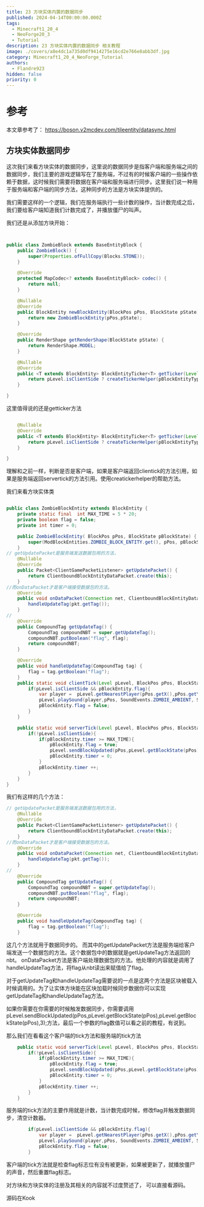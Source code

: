 ```yaml
---
title: 23 方块实体内置的数据同步
published: 2024-04-14T00:00:00.000Z
tags:
  - Minecraft1_20_4
  - NeoForge20_3
  - Tutorial
description: 23 方块实体内置的数据同步 相关教程
image: ./covers/a8e4dc1a735d0df9414275e16cd2e766e8abb3df.jpg
category: Minecraft1_20_4_NeoForge_Tutorial
authors:
  - Flandre923
hidden: false
priority: 0
---
```

# 参考
本文章参考了：
https://boson.v2mcdev.com/tileentity/datasync.html

## 方块实体数据同步
这次我们来看方块实体的数据同步，这里说的数据同步是指客户端和服务端之间的数据同步，我们主要的游戏逻辑写在了服务端，不过有的时候客户端的一些操作依赖于数据，这时候我们需要将数据在客户端和服务端进行同步。这里我们说一种用于服务端和客户端的同步方法，这种同步的方法是方块实体提供的。

我们需要这样的一个逻辑，我们在服务端执行一些计数的操作，当计数完成之后，我们要给客户端知道我们计数完成了，并播放僵尸的叫声。

我们还是从添加方块开始：

```java


public class ZombieBlock extends BaseEntityBlock {
    public ZombieBlock() {
        super(Properties.ofFullCopy(Blocks.STONE));
    }

    @Override
    protected MapCodec<? extends BaseEntityBlock> codec() {
        return null;
    }

    @Nullable
    @Override
    public BlockEntity newBlockEntity(BlockPos pPos, BlockState pState) {
        return new ZombieBlockEntity(pPos,pState);
    }

    @Override
    public RenderShape getRenderShape(BlockState pState) {
        return RenderShape.MODEL;
    }

    @Nullable
    @Override
    public <T extends BlockEntity> BlockEntityTicker<T> getTicker(Level pLevel, BlockState pState, BlockEntityType<T> pBlockEntityType) {
        return pLevel.isClientSide ? createTickerHelper(pBlockEntityType, ModBlockEntities.ZOMBIE_BLOCK_ENTITY.get(),ZombieBlockEntity::clientTick) : createTickerHelper(pBlockEntityType, ModBlockEntities.ZOMBIE_BLOCK_ENTITY.get(), ZombieBlockEntity::serverTick);
    }

}
```

这里值得说的还是getticker方法

```java

    @Nullable
    @Override
    public <T extends BlockEntity> BlockEntityTicker<T> getTicker(Level pLevel, BlockState pState, BlockEntityType<T> pBlockEntityType) {
        return pLevel.isClientSide ? createTickerHelper(pBlockEntityType, ModBlockEntities.ZOMBIE_BLOCK_ENTITY.get(),ZombieBlockEntity::clientTick) : createTickerHelper(pBlockEntityType, ModBlockEntities.ZOMBIE_BLOCK_ENTITY.get(), ZombieBlockEntity::serverTick);
    }

}
```
理解和之前一样，判断是否是客户端，如果是客户端返回clientick的方法引用，如果是服务端返回servertick的方法引用。使用creatickerhelper的帮助方法。

我们来看方块实体类

```java

public class ZombieBlockEntity extends BlockEntity {
    private static final  int MAX_TIME = 5 * 20;
    private boolean flag = false;
    private int timer = 0;

    public ZombieBlockEntity( BlockPos pPos, BlockState pBlockState) {
        super(ModBlockEntities.ZOMBIE_BLOCK_ENTITY.get(), pPos, pBlockState);
    }
// getUpdatePacket是服务端发送数据包用的方法，
    @Nullable
    @Override
    public Packet<ClientGamePacketListener> getUpdatePacket() {
        return ClientboundBlockEntityDataPacket.create(this);
    }
//而onDataPacket才是客户端接受数据包的方法。
    @Override
    public void onDataPacket(Connection net, ClientboundBlockEntityDataPacket pkt) {
        handleUpdateTag(pkt.getTag());
    }
//
    @Override
    public CompoundTag getUpdateTag() {
        CompoundTag compoundNBT = super.getUpdateTag();
        compoundNBT.putBoolean("flag", flag);
        return compoundNBT;
    }

    @Override
    public void handleUpdateTag(CompoundTag tag) {
        flag = tag.getBoolean("flag");
    }
    public static void clientTick(Level pLevel, BlockPos pPos, BlockState pState, ZombieBlockEntity pBlockEntity) {
        if(pLevel.isClientSide && pBlockEntity.flag){
            var player =  pLevel.getNearestPlayer(pPos.getX(),pPos.getY(),pPos.getZ(),10,false);
            pLevel.playSound(player,pPos, SoundEvents.ZOMBIE_AMBIENT, SoundSource.AMBIENT,1f,1f);
            pBlockEntity.flag = false;
        }
    }

    public static void serverTick(Level pLevel, BlockPos pPos, BlockState pState, ZombieBlockEntity pBlockEntity) {
        if(!pLevel.isClientSide){
            if(pBlockEntity.timer >= MAX_TIME){
                pBlockEntity.flag = true;
                pLevel.sendBlockUpdated(pPos,pLevel.getBlockState(pPos),pLevel.getBlockState(pPos),3);
                pBlockEntity.timer = 0;
            }
            pBlockEntity.timer ++;
        }
    }
}

```

我们有这样的几个方法：

```java
// getUpdatePacket是服务端发送数据包用的方法，
    @Nullable
    @Override
    public Packet<ClientGamePacketListener> getUpdatePacket() {
        return ClientboundBlockEntityDataPacket.create(this);
    }
//而onDataPacket才是客户端接受数据包的方法。
    @Override
    public void onDataPacket(Connection net, ClientboundBlockEntityDataPacket pkt) {
        handleUpdateTag(pkt.getTag());
    }
//
    @Override
    public CompoundTag getUpdateTag() {
        CompoundTag compoundNBT = super.getUpdateTag();
        compoundNBT.putBoolean("flag", flag);
        return compoundNBT;
    }

    @Override
    public void handleUpdateTag(CompoundTag tag) {
        flag = tag.getBoolean("flag");
    }
```
这几个方法就用于数据同步的。
而其中的getUpdatePacket方法是服务端给客户端发送一个数据包的方法。这个数据包中的数据就是getUpdateTag方法返回的nbt。
onDataPacket方法是客户端处理数据包的方法。他处理的内容就是调用了handleUpdateTag方法，将flag从nbt读出来赋值给了flag。

对于getUpdateTag和handleUpdateTag需要说的一点是这两个方法是区块被载入时候调用的。为了让实体方块能在区块加载时候同步数据你可以实现getUpdateTag和handleUpdateTag方法。

如果你需要在你需要的时候触发数据同步，你需要调用pLevel.sendBlockUpdated(pPos,pLevel.getBlockState(pPos),pLevel.getBlockState(pPos),3);方法，最后一个参数的flag数值可以看之前的教程，有说到。

那么我们在看看这个客户端的tick方法和服务端的tick方法

```java
    public static void serverTick(Level pLevel, BlockPos pPos, BlockState pState, ZombieBlockEntity pBlockEntity) {
        if(!pLevel.isClientSide){
            if(pBlockEntity.timer >= MAX_TIME){
                pBlockEntity.flag = true;
                pLevel.sendBlockUpdated(pPos,pLevel.getBlockState(pPos),pLevel.getBlockState(pPos),3);
                pBlockEntity.timer = 0;
            }
            pBlockEntity.timer ++;
        }
    }
```
服务端的tick方法的主要作用就是计数，当计数完成时候，修改flag并触发数据同步，清空计数器。

```java
        if(pLevel.isClientSide && pBlockEntity.flag){
            var player =  pLevel.getNearestPlayer(pPos.getX(),pPos.getY(),pPos.getZ(),10,false);
            pLevel.playSound(player,pPos, SoundEvents.ZOMBIE_AMBIENT, SoundSource.AMBIENT,1f,1f);
            pBlockEntity.flag = false;
        }
```

客户端的tick方法就是检查flag标志位有没有被更新，如果被更新了，就播放僵尸的声音，然后重置flag标志。

对方块和方块实体的注册及其相关的内容就不过度赘述了， 可以直接看源码。

源码在Kook


